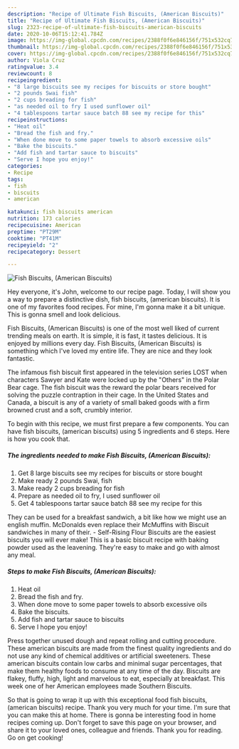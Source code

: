 ```yaml
---
description: "Recipe of Ultimate Fish Biscuits, (American Biscuits)"
title: "Recipe of Ultimate Fish Biscuits, (American Biscuits)"
slug: 2323-recipe-of-ultimate-fish-biscuits-american-biscuits
date: 2020-10-06T15:12:41.784Z
image: https://img-global.cpcdn.com/recipes/2388f0f6e846156f/751x532cq70/fish-biscuits-american-biscuits-recipe-main-photo.jpg
thumbnail: https://img-global.cpcdn.com/recipes/2388f0f6e846156f/751x532cq70/fish-biscuits-american-biscuits-recipe-main-photo.jpg
cover: https://img-global.cpcdn.com/recipes/2388f0f6e846156f/751x532cq70/fish-biscuits-american-biscuits-recipe-main-photo.jpg
author: Viola Cruz
ratingvalue: 3.4
reviewcount: 8
recipeingredient:
- "8 large biscuits see my recipes for biscuits or store bought"
- "2 pounds Swai fish"
- "2 cups breading for fish"
- "as needed oil to fry I used sunflower oil"
- "4 tablespoons tartar sauce batch 88 see my recipe for this"
recipeinstructions:
- "Heat oil"
- "Bread the fish and fry."
- "When done move to some paper towels to absorb excessive oils"
- "Bake the biscuits."
- "Add fish and tartar sauce to biscuits"
- "Serve I hope you enjoy!"
categories:
- Recipe
tags:
- fish
- biscuits
- american

katakunci: fish biscuits american 
nutrition: 173 calories
recipecuisine: American
preptime: "PT29M"
cooktime: "PT41M"
recipeyield: "2"
recipecategory: Dessert

---
```



![Fish Biscuits, (American Biscuits)](https://img-global.cpcdn.com/recipes/2388f0f6e846156f/751x532cq70/fish-biscuits-american-biscuits-recipe-main-photo.jpg)

Hey everyone, it's John, welcome to our recipe page. Today, I will show you a way to prepare a distinctive dish, fish biscuits, (american biscuits). It is one of my favorites food recipes. For mine, I'm gonna make it a bit unique. This is gonna smell and look delicious.

Fish Biscuits, (American Biscuits) is one of the most well liked of current trending meals on earth. It is simple, it is fast, it tastes delicious. It is enjoyed by millions every day. Fish Biscuits, (American Biscuits) is something which I've loved my entire life. They are nice and they look fantastic.

The infamous fish biscuit first appeared in the television series LOST when characters Sawyer and Kate were locked up by the &#34;Others&#34; in the Polar Bear cage. The fish biscuit was the reward the polar bears received for solving the puzzle contraption in their cage. In the United States and Canada, a biscuit is any of a variety of small baked goods with a firm browned crust and a soft, crumbly interior.


To begin with this recipe, we must first prepare a few components. You can have fish biscuits, (american biscuits) using 5 ingredients and 6 steps. Here is how you cook that.

<!--inarticleads1-->

##### The ingredients needed to make Fish Biscuits, (American Biscuits):

1. Get 8 large biscuits see my recipes for biscuits or store bought
1. Make ready 2 pounds Swai, fish
1. Make ready 2 cups breading for fish
1. Prepare as needed oil to fry, I used sunflower oil
1. Get 4 tablespoons tartar sauce batch 88 see my recipe for this


They can be used for a breakfast sandwich, a bit like how we might use an english muffin. McDonalds even replace their McMuffins with Biscuit sandwiches in many of their. - Self-Rising Flour Biscuits are the easiest biscuits you will ever make! This is a basic biscuit recipe with baking powder used as the leavening. They&#39;re easy to make and go with almost any meal. 

<!--inarticleads2-->

##### Steps to make Fish Biscuits, (American Biscuits):

1. Heat oil
1. Bread the fish and fry.
1. When done move to some paper towels to absorb excessive oils
1. Bake the biscuits.
1. Add fish and tartar sauce to biscuits
1. Serve I hope you enjoy!


Press together unused dough and repeat rolling and cutting procedure. These american biscuits are made from the finest quality ingredients and do not use any kind of chemical additives or artificial sweeteners. These american biscuits contain low carbs and minimal sugar percentages, that make them healthy foods to consume at any time of the day. Biscuits are flakey, fluffy, high, light and marvelous to eat, especially at breakfast. This week one of her American employees made Southern Biscuits. 

So that is going to wrap it up with this exceptional food fish biscuits, (american biscuits) recipe. Thank you very much for your time. I'm sure that you can make this at home. There is gonna be interesting food in home recipes coming up. Don't forget to save this page on your browser, and share it to your loved ones, colleague and friends. Thank you for reading. Go on get cooking!
